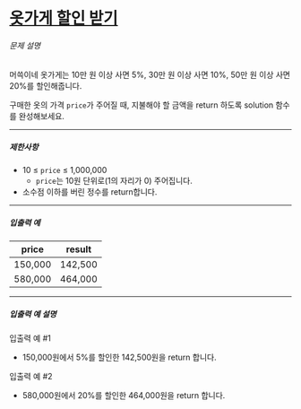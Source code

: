# [옷가게 할인 받기](https://school.programmers.co.kr/learn/courses/30/lessons/120818)


###### 문제 설명


머쓱이네 옷가게는 10만 원 이상 사면 5%, 30만 원 이상 사면 10%, 50만 원 이상 사면 20%를 할인해줍니다.  

구매한 옷의 가격 `price`가 주어질 때, 지불해야 할 금액을 return 하도록 solution 함수를 완성해보세요.




---


##### 제한사항


* 10 ≤ `price` ≤ 1,000,000
	+ `price`는 10원 단위로(1의 자리가 0\) 주어집니다.
* 소수점 이하를 버린 정수를 return합니다.




---


##### 입출력 예




| price | result |
| --- | --- |
| 150,000 | 142,500 |
| 580,000 | 464,000 |




---


##### 입출력 예 설명


입출력 예 \#1


* 150,000원에서 5%를 할인한 142,500원을 return 합니다.


입출력 예 \#2


* 580,000원에서 20%를 할인한 464,000원을 return 합니다.




